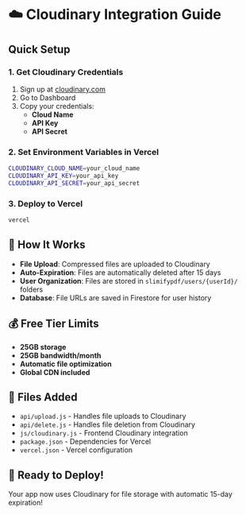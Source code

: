 # ☁️ Cloudinary Integration Guide

## Quick Setup

### 1. Get Cloudinary Credentials
1. Sign up at [cloudinary.com](https://cloudinary.com/)
2. Go to Dashboard
3. Copy your credentials:
   - **Cloud Name**
   - **API Key** 
   - **API Secret**

### 2. Set Environment Variables in Vercel

```bash
CLOUDINARY_CLOUD_NAME=your_cloud_name
CLOUDINARY_API_KEY=your_api_key
CLOUDINARY_API_SECRET=your_api_secret
```

### 3. Deploy to Vercel

```bash
vercel
```

## 🎯 How It Works

- **File Upload**: Compressed files are uploaded to Cloudinary
- **Auto-Expiration**: Files are automatically deleted after 15 days
- **User Organization**: Files are stored in `slimifypdf/users/{userId}/` folders
- **Database**: File URLs are saved in Firestore for user history

## 💰 Free Tier Limits

- **25GB storage**
- **25GB bandwidth/month**
- **Automatic file optimization**
- **Global CDN included**

## 🔧 Files Added

- `api/upload.js` - Handles file uploads to Cloudinary
- `api/delete.js` - Handles file deletion from Cloudinary  
- `js/cloudinary.js` - Frontend Cloudinary integration
- `package.json` - Dependencies for Vercel
- `vercel.json` - Vercel configuration

## 🚀 Ready to Deploy!

Your app now uses Cloudinary for file storage with automatic 15-day expiration! 